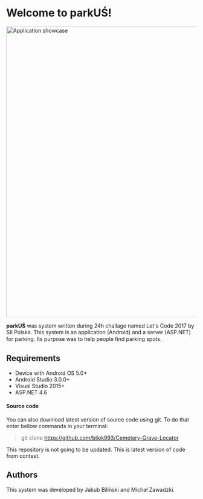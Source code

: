Welcome to parkUŚ!
==================================

<img src="http://jbilinski.pl/img_custom/parkUSMain.png" alt="Application showcase" width="768"/>

**parkUŚ** was system written during 24h challage named Let's Code 2017 by SII Polska. This system is an application (Android) and a server (ASP.NET) for parking. Its purpose was to help people ﬁnd parking spots.



## Requirements

* Device with Android OS 5.0+
* Android Studio 3.0.0+
* Visual Studio 2015+
* ASP.NET 4.6



#### Source code

You can also download latest version of source code using git. To do that enter bellow commands in your terminal:
> git clone https://github.com/bilek993/Cemetery-Grave-Locator

This repository is not going to be updated. This is latest version of code from contest.



## Authors

This system was developed by Jakub Biliński and Michał Zawadzki.
